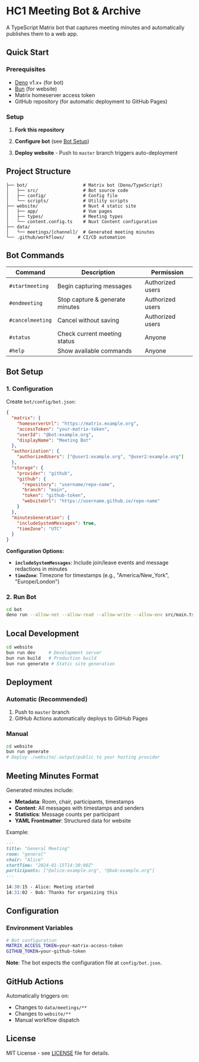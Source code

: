 # HC1 Meeting Bot & Archive

A TypeScript Matrix bot that captures meeting minutes and automatically publishes them to a web app.

## Quick Start

### Prerequisites

- [Deno](https://deno.land/) v1.x+ (for bot)
- [Bun](https://bun.sh/) (for website)
- Matrix homeserver access token
- GitHub repository (for automatic deployment to GitHub Pages)

### Setup

1. **Fork this repository**

2. **Configure bot** (see [Bot Setup](#bot-setup))

3. **Deploy website** - Push to `master` branch triggers auto-deployment

## Project Structure

```
├── bot/                     # Matrix bot (Deno/TypeScript)
│   ├── src/                 # Bot source code
│   ├── config/              # Config file
│   └── scripts/             # Utility scripts
├── website/                 # Nuxt 4 static site
│   ├── app/                 # Vue pages
│   ├── types/               # Meeting types
│   └── content.config.ts    # Nuxt Content configuration
├── data/
│   └── meetings/[channel]/  # Generated meeting minutes
└── .github/workflows/     # CI/CD automation
```

## Bot Commands

| Command          | Description                     | Permission       |
| ---------------- | ------------------------------- | ---------------- |
| `#startmeeting`  | Begin capturing messages        | Authorized users |
| `#endmeeting`    | Stop capture & generate minutes | Authorized users |
| `#cancelmeeting` | Cancel without saving           | Authorized users |
| `#status`        | Check current meeting status    | Anyone           |
| `#help`          | Show available commands         | Anyone           |


## Bot Setup

### 1. Configuration

Create `bot/config/bot.json`:

```json
{
  "matrix": {
    "homeserverUrl": "https://matrix.example.org",
    "accessToken": "your-matrix-token",
    "userId": "@bot:example.org",
    "displayName": "Meeting Bot"
  },
  "authorization": {
    "authorizedUsers": ["@user1:example.org", "@user2:example.org"]
  },
  "storage": {
    "provider": "github",
    "github": {
      "repository": "username/repo-name",
      "branch": "main",
      "token": "github-token",
      "websiteUrl": "https://username.github.io/repo-name"
    }
  },
  "minutesGeneration": {
    "includeSystemMessages": true,
    "timeZone": "UTC"
  }
}
```

**Configuration Options:**

- **`includeSystemMessages`**: Include join/leave events and message redactions in minutes
- **`timeZone`**: Timezone for timestamps (e.g., "America/New_York", "Europe/London")

### 2. Run Bot

```bash
cd bot
deno run --allow-net --allow-read --allow-write --allow-env src/main.ts
```

## Local Development

```bash
cd website
bun run dev     # Development server
bun run build   # Production build
bun run generate # Static site generation
```

## Deployment

### Automatic (Recommended)

1. Push to `master` branch
2. GitHub Actions automatically deploys to GitHub Pages

### Manual

```bash
cd website
bun run generate
# Deploy ./website/.output/public to your hosting provider
```

## Meeting Minutes Format

Generated minutes include:

- **Metadata**: Room, chair, participants, timestamps
- **Content**: All messages with timestamps and senders
- **Statistics**: Message counts per participant
- **YAML Frontmatter**: Structured data for website

Example:

```markdown
---
title: "General Meeting"
room: "general"
chair: "Alice"
startTime: "2024-01-15T14:30:00Z"
participants: ["@alice:example.org", "@bob:example.org"]
---

14:30:15 - Alice: Meeting started
14:31:02 - Bob: Thanks for organizing this
```

## Configuration

### Environment Variables

```bash
# Bot configuration
MATRIX_ACCESS_TOKEN=your-matrix-access-token
GITHUB_TOKEN=your-github-token
```

**Note**: The bot expects the configuration file at `config/bot.json`.

## GitHub Actions

Automatically triggers on:

- Changes to `data/meetings/**`
- Changes to `website/**`
- Manual workflow dispatch

## License

MIT License - see [LICENSE](LICENSE) file for details.
